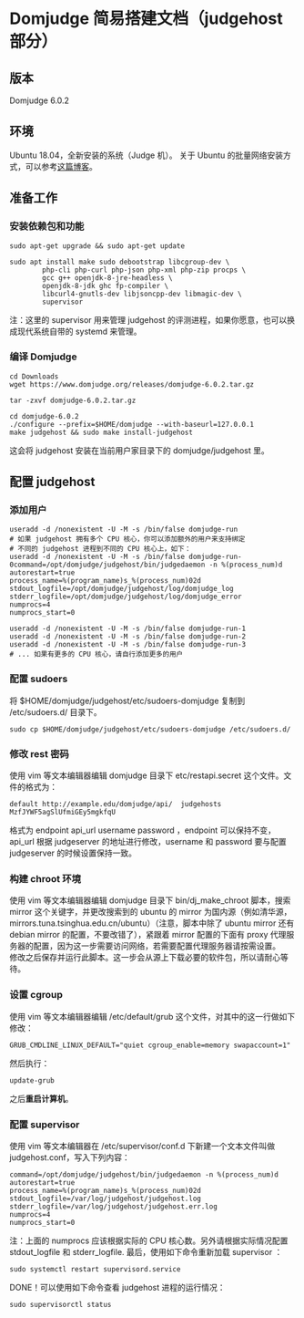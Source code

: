 # Domjudge 简易搭建文档（judgehost 部分）
## 版本
Domjudge 6.0.2

## 环境
Ubuntu 18.04，全新安装的系统（Judge 机）。
关于 Ubuntu 的批量网络安装方式，可以参考[这篇博客](https://blog.cool2645.com/281)。

## 准备工作
### 安装依赖包和功能
```shell
sudo apt-get upgrade && sudo apt-get update
```

```shell
sudo apt install make sudo debootstrap libcgroup-dev \
        php-cli php-curl php-json php-xml php-zip procps \
        gcc g++ openjdk-8-jre-headless \
        openjdk-8-jdk ghc fp-compiler \
        libcurl4-gnutls-dev libjsoncpp-dev libmagic-dev \
        supervisor
```
注：这里的 supervisor 用来管理 judgehost 的评测进程，如果你愿意，也可以换成现代系统自带的 systemd 来管理。

### 编译 Domjudge
```shell
cd Downloads
wget https://www.domjudge.org/releases/domjudge-6.0.2.tar.gz
```
```shell
tar -zxvf domjudge-6.0.2.tar.gz
```
```shell
cd domjudge-6.0.2
./configure --prefix=$HOME/domjudge --with-baseurl=127.0.0.1
make judgehost && sudo make install-judgehost
```
这会将 judgehost 安装在当前用户家目录下的 domjudge/judgehost 里。

## 配置 judgehost
### 添加用户
```shell
useradd -d /nonexistent -U -M -s /bin/false domjudge-run
# 如果 judgehost 拥有多个 CPU 核心，你可以添加额外的用户来支持绑定
# 不同的 judgehost 进程到不同的 CPU 核心上，如下：
useradd -d /nonexistent -U -M -s /bin/false domjudge-run-0command=/opt/domjudge/judgehost/bin/judgedaemon -n %(process_num)d
autorestart=true
process_name=%(program_name)s_%(process_num)02d
stdout_logfile=/opt/domjudge/judgehost/log/domjudge_log
stderr_logfile=/opt/domjudge/judgehost/log/domjudge_error
numprocs=4
numprocs_start=0

useradd -d /nonexistent -U -M -s /bin/false domjudge-run-1
useradd -d /nonexistent -U -M -s /bin/false domjudge-run-2
useradd -d /nonexistent -U -M -s /bin/false domjudge-run-3
# ... 如果有更多的 CPU 核心，请自行添加更多的用户
```

### 配置 sudoers
将 $HOME/domjudge/judgehost/etc/sudoers-domjudge 复制到 /etc/sudoers.d/ 目录下。
```shell
sudo cp $HOME/domjudge/judgehost/etc/sudoers-domjudge /etc/sudoers.d/
```

### 修改 rest 密码
使用 vim 等文本编辑器编辑 domjudge 目录下 etc/restapi.secret 这个文件。文件的格式为：
```text
default http://example.edu/domjudge/api/  judgehosts  MzfJYWF5agSlUfmiGEy5mgkfqU
```
格式为 endpoint api_url username password ，endpoint 可以保持不变，api_url 根据 judgeserver 的地址进行修改，username 和 password 要与配置 judgeserver 的时候设置保持一致。

### 构建 chroot 环境
使用 vim 等文本编辑器编辑 domjudge 目录下 bin/dj_make_chroot 脚本，搜索 mirror 这个关键字，并更改搜索到的 ubuntu 的 mirror 为国内源（例如清华源，mirrors.tuna.tsinghua.edu.cn/ubuntu）（注意，脚本中除了 ubuntu mirror 还有 debian mirror 的配置，不要改错了），紧跟着 mirror 配置的下面有 proxy 代理服务器的配置，因为这一步需要访问网络，若需要配置代理服务器请按需设置。  
修改之后保存并运行此脚本。这一步会从源上下载必要的软件包，所以请耐心等待。

### 设置 cgroup
使用 vim 等文本编辑器编辑 /etc/default/grub 这个文件，对其中的这一行做如下修改：
```shell
GRUB_CMDLINE_LINUX_DEFAULT="quiet cgroup_enable=memory swapaccount=1"
```
然后执行：
```shell
update-grub
```
之后**重启计算机**。

### 配置 supervisor
使用 vim 等文本编辑器在 /etc/supervisor/conf.d 下新建一个文本文件叫做 judgehost.conf，写入下列内容： 
```shell
command=/opt/domjudge/judgehost/bin/judgedaemon -n %(process_num)d
autorestart=true
process_name=%(program_name)s_%(process_num)02d
stdout_logfile=/var/log/judgehost/judgehost.log
stderr_logfile=/var/log/judgehost/judgehost.err.log
numprocs=4
numprocs_start=0
```
注：上面的 numprocs 应该根据实际的 CPU 核心数。另外请根据实际情况配置 stdout_logfile 和 stderr_logfile.
最后，使用如下命令重新加载 supervisor ：
```shell
sudo systemctl restart supervisord.service
```
DONE！可以使用如下命令查看 judgehost 进程的运行情况：
```shell
sudo supervisorctl status
```

